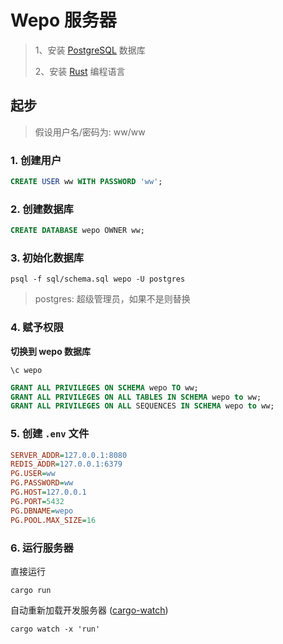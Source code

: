 # Wepo 服务器

> 1、安装 [PostgreSQL](https://www.postgresql.org/download/) 数据库
> 
> 2、安装 [Rust](https://www.rust-lang.org/tools/install) 编程语言

## 起步

> 假设用户名/密码为: ww/ww

### 1. 创建用户

```sql
CREATE USER ww WITH PASSWORD 'ww';
```

### 2. 创建数据库

```sql
CREATE DATABASE wepo OWNER ww;
```

### 3. 初始化数据库

```shell
psql -f sql/schema.sql wepo -U postgres
```
> postgres: 超级管理员，如果不是则替换

### 4. 赋予权限

**切换到 wepo 数据库**

```shell
\c wepo
```

```sql
GRANT ALL PRIVILEGES ON SCHEMA wepo TO ww;
GRANT ALL PRIVILEGES ON ALL TABLES IN SCHEMA wepo to ww;
GRANT ALL PRIVILEGES ON ALL SEQUENCES IN SCHEMA wepo to ww;
```

### 5. 创建 `.env` 文件

```ini
SERVER_ADDR=127.0.0.1:8080
REDIS_ADDR=127.0.0.1:6379
PG.USER=ww
PG.PASSWORD=ww
PG.HOST=127.0.0.1
PG.PORT=5432
PG.DBNAME=wepo
PG.POOL.MAX_SIZE=16
```

### 6. 运行服务器

直接运行

```shell
cargo run
```

自动重新加载开发服务器 ([cargo-watch](https://github.com/watchexec/cargo-watch))

```shell
cargo watch -x 'run'
```